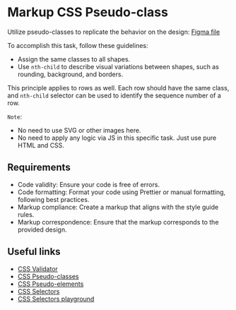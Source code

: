 # Markup CSS Pseudo-class

Utilize pseudo-classes to replicate the behavior on the design: [Figma file](https://gitlab.nixdev.co/js/edu/asgmt/markup/markup-css-pseudo-class/-/blob/main/public/markup-css-pseudo-class.fig)

To accomplish this task, follow these guidelines:

- Assign the same classes to all shapes.
- Use `nth-child` to describe visual variations between shapes, such as rounding, background, and borders.

This principle applies to rows as well. Each row should have the same class, and `nth-child` selector can be used to identify the sequence number of a row.

`Note`:

- No need to use SVG or other images here.
- No need to apply any logic via JS in this specific task. Just use pure HTML and CSS.

## Requirements

- Code validity: Ensure your code is free of errors.
- Code formatting: Format your code using Prettier or manual formatting, following best practices.
- Markup compliance: Create a markup that aligns with the style guide rules.
- Markup correspondence: Ensure that the markup corresponds to the provided design.

## Useful links

- [CSS Validator](https://jigsaw.w3.org/css-validator/)
- [CSS Pseudo-classes](https://www.w3schools.com/css/css_pseudo_classes.asp)
- [CSS Pseudo-elements](https://www.w3schools.com/css/css_pseudo_elements.asp)
- [CSS Selectors](https://www.w3schools.com/cssref/css_selectors.php)
- [CSS Selectors playground](https://www.w3schools.com/cssref/trysel.php)
